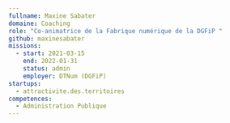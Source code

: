 ```yaml
---
fullname: Maxine Sabater
domaine: Coaching
role: "Co-animatrice de la Fabrique numérique de la DGFiP "
github: maxinesabater
missions:
  - start: 2021-03-15
    end: 2022-01-31
    status: admin
    employer: DTNum (DGFiP)
startups:
  - attractivite.des.territoires
competences:
  - Administration Publique
---
```

